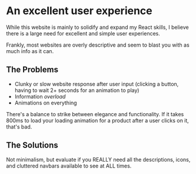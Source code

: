 # An excellent user experience
While this website is mainly to solidify and expand my React skills, I believe there is a large need for excellent and simple user experiences.

Frankly, most websites are overly descriptive and seem to blast you with as much info as it can.

## The Problems
* Clunky or slow website response after user input (clicking a button, having to wait 2+ seconds for an animation to play)
* Information *overload*
* Animations on everything

There's a balance to strike between elegance and functionality. If it takes 800ms to load your loading animation for a product after a user clicks on it, that's bad.

## The Solutions
Not minimalism, but evaluate if you REALLY need all the descriptions, icons, and cluttered navbars available to see at ALL times.
